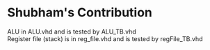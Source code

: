 # Shubham's Contribution
ALU in ALU.vhd and is tested by ALU_TB.vhd
<br>Register file (stack) is in reg_file.vhd and is tested by regFile_TB.vhd
